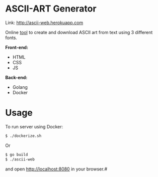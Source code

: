 # ASCII-ART Generator

Link: http://ascii-web.herokuapp.com

Online [tool](http://ascii-web.herokuapp.com/) to create and download ASCII art from text using 3 different fonts.

**Front-end:**
  - HTML
  - CSS
  - JS

**Back-end:**
 - Golang
 - Docker

# Usage
To run server using Docker:
```sh
$ ./dockerize.sh
```
Or
```sh
$ go build
$ ./ascii-web
```
and open [http://localhost:8080](http://localhost:8080/) in your browser.#
